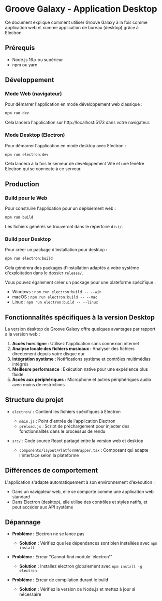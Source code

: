 # Groove Galaxy - Application Desktop

Ce document explique comment utiliser Groove Galaxy à la fois comme application web et comme application de bureau (desktop) grâce à Electron.

## Prérequis

- Node.js 16.x ou supérieur
- npm ou yarn

## Développement

### Mode Web (navigateur)

Pour démarrer l'application en mode développement web classique :

```bash
npm run dev
```

Cela lancera l'application sur http://localhost:5173 dans votre navigateur.

### Mode Desktop (Electron)

Pour démarrer l'application en mode desktop avec Electron :

```bash
npm run electron:dev
```

Cela lancera à la fois le serveur de développement Vite et une fenêtre Electron qui se connecte à ce serveur.

## Production

### Build pour le Web

Pour construire l'application pour un déploiement web :

```bash
npm run build
```

Les fichiers générés se trouveront dans le répertoire `dist/`.

### Build pour Desktop

Pour créer un package d'installation pour desktop :

```bash
npm run electron:build
```

Cela générera des packages d'installation adaptés à votre système d'exploitation dans le dossier `release/`.

Vous pouvez également créer un package pour une plateforme spécifique :

- Windows : `npm run electron:build -- --win`
- macOS : `npm run electron:build -- --mac`
- Linux : `npm run electron:build -- --linux`

## Fonctionnalités spécifiques à la version Desktop

La version desktop de Groove Galaxy offre quelques avantages par rapport à la version web :

1. **Accès hors ligne** : Utilisez l'application sans connexion internet
2. **Analyse locale des fichiers musicaux** : Analyser des fichiers directement depuis votre disque dur
3. **Intégration système** : Notifications système et contrôles multimédias intégrés
4. **Meilleure performance** : Exécution native pour une expérience plus fluide
5. **Accès aux périphériques** : Microphone et autres périphériques audio avec moins de restrictions

## Structure du projet

- `electron/` : Contient les fichiers spécifiques à Electron
  - `main.js` : Point d'entrée de l'application Electron
  - `preload.js` : Script de préchargement pour injecter des fonctionnalités dans le processus de rendu

- `src/` : Code source React partagé entre la version web et desktop
  - `components/layout/PlatformWrapper.tsx` : Composant qui adapte l'interface selon la plateforme

## Différences de comportement

L'application s'adapte automatiquement à son environnement d'exécution :

- Dans un navigateur web, elle se comporte comme une application web standard
- Dans Electron (desktop), elle utilise des contrôles et styles natifs, et peut accéder aux API système

## Dépannage

- **Problème** : Electron ne se lance pas
  - **Solution** : Vérifiez que les dépendances sont bien installées avec `npm install`

- **Problème** : Erreur "Cannot find module 'electron'"
  - **Solution** : Installez electron globalement avec `npm install -g electron`

- **Problème** : Erreur de compilation durant le build
  - **Solution** : Vérifiez la version de Node.js et mettez à jour si nécessaire
